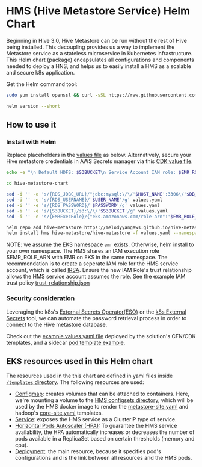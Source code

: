 # HMS (Hive Metastore Service) Helm Chart 

Beginning in Hive 3.0, Hive Metastore can be run without the rest of Hive being installed. This decoupling provides us a way to implement the Metastore service as a stateless microservice in Kubernetes infrastructure. This Helm chart (package) encapsulates all configurations and components needed to deploy a HNS, and helps us to easily install a HMS as a scalable and secure k8s application. 

Get the Helm command tool:
```bash
sudo yum install openssl && curl -sSL https://raw.githubusercontent.com/helm/helm/master/scripts/get-helm-3 | bash

helm version --short
```
## How to use it
### Install with Helm
Replace placeholders in the [values file](values.yaml) as below. Alternatively, secure your Hive metastore credentials in AWS Secrets manager via this [CDK value file](https://github.com/aws-samples/hive-emr-on-eks/blob/main/source/app_resources/hive-metastore-values.yaml). 
```bash
echo -e "\n Default HDFS: $S3BUCKET\n Service Account IAM role: $EMR_ROLE_ARN\n host: $HOST_NAME\n DB: $DB_NAME\n password: $PASSWORD\n username: $USER_NAME\n"

cd hive-metastore-chart

sed -i '' -e 's/{RDS_JDBC_URL}/"jdbc:mysql:\/\/'$HOST_NAME':3306\/'$DB_NAME'?createDatabaseIfNotExist=true"/g' values.yaml 
sed -i '' -e 's/{RDS_USERNAME}/'$USER_NAME'/g' values.yaml 
sed -i '' -e 's/{RDS_PASSWORD}/'$PASSWORD'/g' values.yaml
sed -i '' -e 's/{S3BUCKET}/s3:\/\/'$S3BUCKET'/g' values.yaml
sed -i '' -e 's/{EMRExecRole}/{"eks.amazonaws.com/role-arn":'$EMR_ROLE_ARN'}/g' values.yaml
```

```bash
helm repo add hive-metastore https://melodyyangaws.github.io/hive-metastore-chart
helm install hms hive-metastore/hive-metastore -f values.yaml --namespace=emr --debug
```
NOTE: we assume the EKS namespace `emr` exists. Otherwise, helm install to your own namespace. The HMS shares an IAM execution role $EMR_ROLE_ARN with EMR on EKS in the same namespace. The recommendation is to create a seperate IAM role for the HMS service account, which is called [IRSA](https://docs.aws.amazon.com/eks/latest/userguide/iam-roles-for-service-accounts.html). Ensure the new IAM Role's trust relationship allows the HMS service account assumes the role. See the example IAM trust policy [trust-relationship.json](https://docs.aws.amazon.com/eks/latest/userguide/associate-service-account-role.html)


### Security consideration
Leveraging the k8s's [External Secrets Operator(ESO)](https://external-secrets.io/v0.4.4/guides-getting-started/) or the [k8s External Secrets](https://github.com/external-secrets/kubernetes-external-secrets) tool, we can automate the password retrieval process in order to connect to the Hive metastore database. 

Check out the [example values.yaml file](../source/app_resources/hive-metastore-values.yaml#L23) deployed by the solution's CFN/CDK templates, and a sidecar [pod template example](../deployment/app_code/job/sidecar_hms_pod_template.yaml#L48).


## EKS resources used in this Helm chart
The resources used in the this chart are defined in yaml files inside [`/templates` directory](./templates). The following resources are used:

- [Configmap](templates/configmap.yaml): creates volumes that can be attached to containers. Here, we're mounting a volume to the [HMS configsets directory](hive-metastore-chart/configsets), which will be used by the HMS docker image to render the [metastore-site.yaml](configsets/metastore-site.xml.tpl) and hadoop's [core-site.yaml](configsets/core-site.xml.tpl) templates.
- [Service](templates/service.yaml): exposes the HMS service as a ClusterIP type of service.
- [Horizontal Pods Autoscaler (HPA)](templates/hpa.yaml):  To guarantee the HMS service availability, the HPA automatically increases or decreases the number of pods available in a ReplicaSet based on certain thresholds (memory and cpu).
- [Deployment](templates/deployment.yaml): the main resource, because it specifies pod's configurations and is the link between all resources and the HMS pods.
